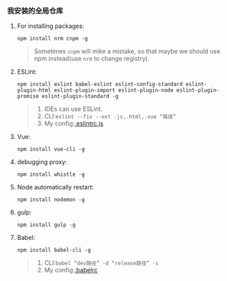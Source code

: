 ### 我安装的全局仓库
1. For installing packages:

    `npm install nrm cnpm -g`

    >Sometimes `cnpm` will mike a mistake, so that maybe we should use npm instead(use `nrm` to change registry).
2. ESLint:

    `npm install eslint babel-eslint eslint-config-standard eslint-plugin-html eslint-plugin-import eslint-plugin-node eslint-plugin-promise eslint-plugin-standard -g`

    >1. IDEs can use ESLint.
    >2. CLI:`eslint --fix --ext .js,.html,.vue “路径”`
    >3. My config:[.eslintrc.js](../gulp使用/gulp/.eslintrc.js)
3. Vue:

    `npm install vue-cli -g`
4. debugging proxy:

    `npm install whistle -g`
5. Node automatically restart:

    `npm install nodemon -g`
6. gulp:

    `npm install gulp -g`
7. Babel:

    `npm install babel-cli -g`

    >1. CLI:`babel “dev路径” -d “release路径” -s`
    >2. My config:[.babelrc](../gulp使用/gulp/.babelrc)
